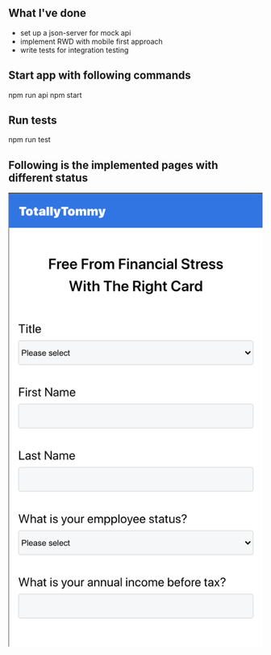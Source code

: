 ## What I've done
- set up a json-server for mock api
- implement RWD with mobile first approach
- write tests for integration testing

## Start app with following commands
npm run api
npm start

## Run tests
npm run test

## Following is the implemented pages with different status

![Page 1 Check eligibility](/screenshots/form.png)
